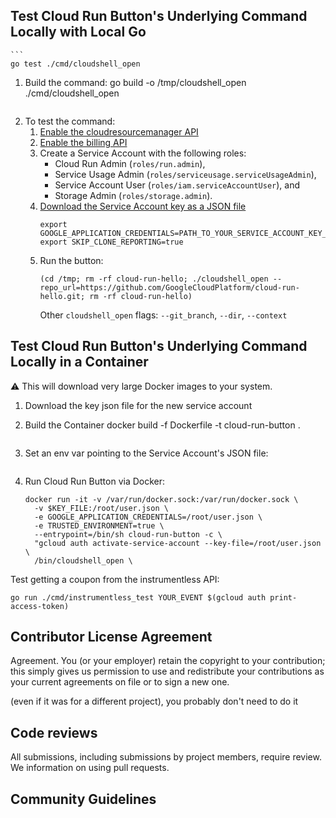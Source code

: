 
## Test Cloud Run Button's Underlying Command Locally with Local Go
    ```
    go test ./cmd/cloudshell_open
1. Build the command:
    go build -o /tmp/cloudshell_open ./cmd/cloudshell_open
    ```
1. To test the command:
    1. [Enable the cloudresourcemanager API](https://console.developers.google.com/apis/api/cloudresourcemanager.googleapis.com/overview)
    1. [Enable the billing API](https://console.developers.google.com/apis/api/cloudbilling.googleapis.com/overview)
    1. Create a Service Account with the following roles:
        * Cloud Run Admin (`roles/run.admin`), 
        * Service Usage Admin (`roles/serviceusage.serviceUsageAdmin`), 
        * Service Account User (`roles/iam.serviceAccountUser`), and
        * Storage Admin (`roles/storage.admin`).
    1. [Download the Service Account key as a JSON file](https://cloud.google.com/iam/docs/creating-managing-service-account-keys#creating)
        ```
        export GOOGLE_APPLICATION_CREDENTIALS=PATH_TO_YOUR_SERVICE_ACCOUNT_KEY_FILE
        export SKIP_CLONE_REPORTING=true
    1. Run the button:
        ```
        (cd /tmp; rm -rf cloud-run-hello; ./cloudshell_open --repo_url=https://github.com/GoogleCloudPlatform/cloud-run-hello.git; rm -rf cloud-run-hello)
        ```
        Other `cloudshell_open` flags: `--git_branch`, `--dir`, `--context`
## Test Cloud Run Button's Underlying Command Locally in a Container

⚠️ This will download very large Docker images to your system.
1. Download the key json file for the new service account
1. Build the Container
    docker build -f Dockerfile -t cloud-run-button .
    ```
1. Set an env var pointing to the Service Account's JSON file:

    ```

1. Run Cloud Run Button via Docker:
    ```
    docker run -it -v /var/run/docker.sock:/var/run/docker.sock \
      -v $KEY_FILE:/root/user.json \
      -e GOOGLE_APPLICATION_CREDENTIALS=/root/user.json \
      -e TRUSTED_ENVIRONMENT=true \
      --entrypoint=/bin/sh cloud-run-button -c \
      "gcloud auth activate-service-account --key-file=/root/user.json \
      /bin/cloudshell_open \
    ```

Test getting a coupon from the instrumentless API:
```
go run ./cmd/instrumentless_test YOUR_EVENT $(gcloud auth print-access-token)
```

## Contributor License Agreement

Agreement. You (or your employer) retain the copyright to your contribution;
this simply gives us permission to use and redistribute your contributions as
your current agreements on file or to sign a new one.

(even if it was for a different project), you probably don't need to do it

## Code reviews

All submissions, including submissions by project members, require review. We
information on using pull requests.

## Community Guidelines